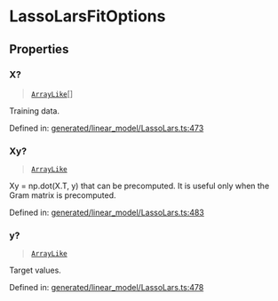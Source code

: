 # LassoLarsFitOptions

## Properties

### X?

> [`ArrayLike`](../types/ArrayLike.md)[]

Training data.

Defined in:  [generated/linear\_model/LassoLars.ts:473](https://github.com/transitive-bullshit/scikit-learn-ts/blob/122b3c0/packages/sklearn/src/generated/linear_model/LassoLars.ts#L473)

### Xy?

> [`ArrayLike`](../types/ArrayLike.md)

Xy = np.dot(X.T, y) that can be precomputed. It is useful only when the Gram matrix is precomputed.

Defined in:  [generated/linear\_model/LassoLars.ts:483](https://github.com/transitive-bullshit/scikit-learn-ts/blob/122b3c0/packages/sklearn/src/generated/linear_model/LassoLars.ts#L483)

### y?

> [`ArrayLike`](../types/ArrayLike.md)

Target values.

Defined in:  [generated/linear\_model/LassoLars.ts:478](https://github.com/transitive-bullshit/scikit-learn-ts/blob/122b3c0/packages/sklearn/src/generated/linear_model/LassoLars.ts#L478)

